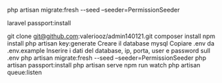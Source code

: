 php artisan migrate:fresh --seed –seeder=PermissionSeeder

laravel passport:install

git clone git@github.com:valeriooz/admin140121.git
composer install
npm install
php artisan key:generate
Creare il database mysql
Copiare .env da .env.example
Inserire i dati del database, ip, porta, user e password sull .env
php artisan migrate:fresh --seed –seeder=PermissionSeeder
php artisan passport:install
php artisan serve
npm run watch
php artisan queue:listen
